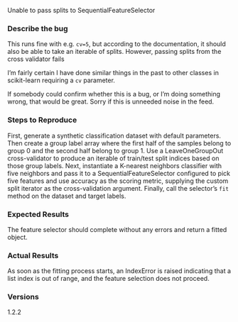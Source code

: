 Unable to pass splits to SequentialFeatureSelector

### Describe the bug

This runs fine with e.g. `cv=5`, but according to the documentation, it should also be able to take an iterable of splits. However, passing splits from the cross validator fails

I’m fairly certain I have done similar things in the past to other classes in scikit-learn requiring a `cv` parameter.

If somebody could confirm whether this is a bug, or I’m doing something wrong, that would be great. Sorry if this is unneeded noise in the feed.

### Steps to Reproduce

First, generate a synthetic classification dataset with default parameters. Then create a group label array where the first half of the samples belong to group 0 and the second half belong to group 1. Use a LeaveOneGroupOut cross-validator to produce an iterable of train/test split indices based on those group labels. Next, instantiate a K-nearest neighbors classifier with five neighbors and pass it to a SequentialFeatureSelector configured to pick five features and use accuracy as the scoring metric, supplying the custom split iterator as the cross-validation argument. Finally, call the selector’s `fit` method on the dataset and target labels.

### Expected Results

The feature selector should complete without any errors and return a fitted object.

### Actual Results

As soon as the fitting process starts, an IndexError is raised indicating that a list index is out of range, and the feature selection does not proceed.

### Versions

1.2.2